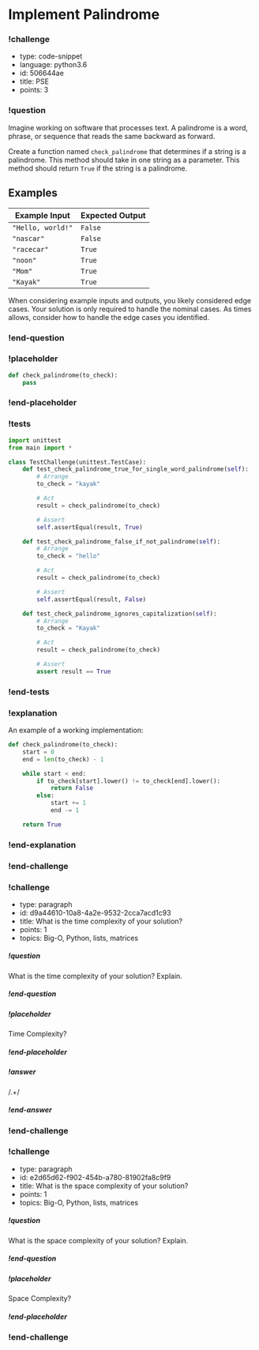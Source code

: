 # Implement Palindrome

<!-- prettier-ignore-start -->
### !challenge
* type: code-snippet
* language: python3.6
* id: 506644ae
* title: PSE
* points: 3
### !question

Imagine working on software that processes text. A palindrome is a word, phrase, or sequence that reads the same backward as forward.

Create a function named `check_palindrome` that determines if a string is a palindrome. This method should take in one string as a parameter. This method should return `True` if the string is a palindrome.

## Examples

| Example Input | Expected Output |
| ---------------------------- | ------------------- |
| `"Hello, world!"`            | `False`             |
| `"nascar"`                   | `False`             |
| `"racecar"`                  | `True`              |
| `"noon"`                     | `True`              |
| `"Mom"`                      | `True`              |
| `"Kayak"`                    | `True`              |

When considering example inputs and outputs, you likely considered edge cases. Your solution is only required to handle the nominal cases. As times allows, consider how to handle the edge cases you identified.

### !end-question
### !placeholder

```python
def check_palindrome(to_check):
    pass
```

### !end-placeholder
### !tests

```python
import unittest
from main import *

class TestChallenge(unittest.TestCase):
    def test_check_palindrome_true_for_single_word_palindrome(self):
        # Arrange
        to_check = "kayak"

        # Act
        result = check_palindrome(to_check)

        # Assert
        self.assertEqual(result, True)

    def test_check_palindrome_false_if_not_palindrome(self):
        # Arrange
        to_check = "hello"

        # Act
        result = check_palindrome(to_check)

        # Assert
        self.assertEqual(result, False)

    def test_check_palindrome_ignores_capitalization(self):
        # Arrange
        to_check = "Kayak"

        # Act
        result = check_palindrome(to_check)

        # Assert
        assert result == True 
```

### !end-tests
### !explanation

An example of a working implementation:

```python
def check_palindrome(to_check):
    start = 0
    end = len(to_check) - 1

    while start < end:
        if to_check[start].lower() != to_check[end].lower():
            return False
        else:
            start += 1
            end -= 1

    return True
```
### !end-explanation
### !end-challenge
<!-- prettier-ignore-end -->

<!-- prettier-ignore-start -->
### !challenge
* type: paragraph
* id: d9a44610-10a8-4a2e-9532-2cca7acd1c93
* title: What is the time complexity of your solution?
* points: 1
* topics: Big-O, Python, lists, matrices
##### !question

What is the time complexity of your solution? Explain.

##### !end-question
##### !placeholder

Time Complexity?

##### !end-placeholder
##### !answer

/.+/

##### !end-answer
### !end-challenge
<!-- prettier-ignore-end -->

<!-- prettier-ignore-start -->
### !challenge
* type: paragraph
* id: e2d65d62-f902-454b-a780-81902fa8c9f9
* title: What is the space complexity of your solution?
* points: 1
* topics: Big-O, Python, lists, matrices
##### !question

What is the space complexity of your solution? Explain.

##### !end-question
##### !placeholder

Space Complexity?

##### !end-placeholder
### !end-challenge
<!-- prettier-ignore-end -->